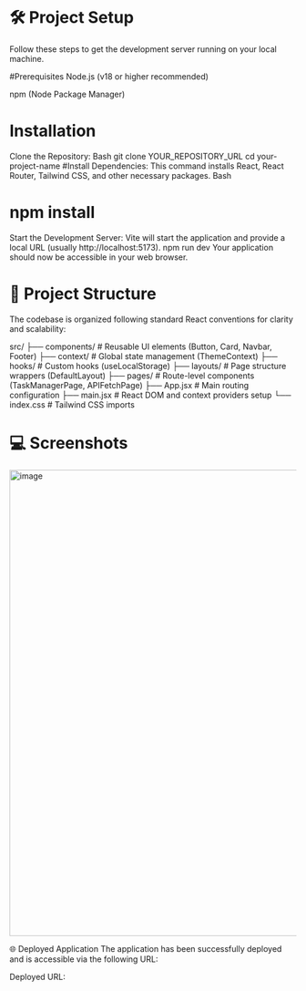 # 🛠️ Project Setup
Follow these steps to get the development server running on your local machine.

#Prerequisites
Node.js (v18 or higher recommended)

npm (Node Package Manager)

# Installation
Clone the Repository:
Bash
git clone YOUR_REPOSITORY_URL
cd your-project-name
#Install Dependencies: This command installs React, React Router, Tailwind CSS, and other necessary packages.
Bash
# npm install
Start the Development Server: Vite will start the application and provide a local URL (usually http://localhost:5173).
npm run dev
Your application should now be accessible in your web browser.

# 📂 Project Structure
The codebase is organized following standard React conventions for clarity and scalability:

src/
├── components/          # Reusable UI elements (Button, Card, Navbar, Footer)
├── context/             # Global state management (ThemeContext)
├── hooks/               # Custom hooks (useLocalStorage)
├── layouts/             # Page structure wrappers (DefaultLayout)
├── pages/               # Route-level components (TaskManagerPage, APIFetchPage)
├── App.jsx              # Main routing configuration
├── main.jsx             # React DOM and context providers setup
└── index.css            # Tailwind CSS imports
# 💻 Screenshots
<img width="1912" height="818" alt="image" src="https://github.com/user-attachments/assets/ac683cd3-b3eb-4d1a-980e-7e4238a56857" />


🌐 Deployed Application
The application has been successfully deployed and is accessible via the following URL:

Deployed URL: 
